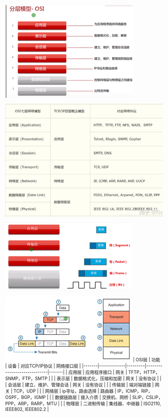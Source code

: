 ![](../photo/Pasted%20image%2020220928093426.png)

![](../photo/Pasted%20image%2020220928093221.png)

![数据封装和解封装](../photo/Pasted%20image%2020220928093610.png)

![](../photo/Pasted%20image%2020220928095209.png)
| OSI层  | 功能          | 设备      | 对应TCP/IP协议                  | 网络接口层 |
|-------|-------------|---------|-----------------------------|-------|
| 应用层   | 应用程序接口      | 网关      | TFTP，HTTP，SNMP，FTP，SMTP     |       |
| 表示层   | 数据格式化，压缩和加密 | 网关      | 没有协议                        |       |
| 会话层   | 建立、维护、管理会话  | 网关      | 没有协议                        |       |
| 传输层   | 端对端链接       | 网关      | TCP，UDP                     |       |
| 网络层   | ip寻址，路由选择   | 路由器     | IP，ICMP，RIP，OSPF，BGP，IGMP   |       |
| 数据链路层 | 接入介质        | 交换机、网桥  | SLIP，CSLIP，PPP，ARP，RARP，MTU |       |
| 物理层   | 二进制传输       | 集线器、中继器 | ISO2110, IEEE802, IEEE802.2 |

